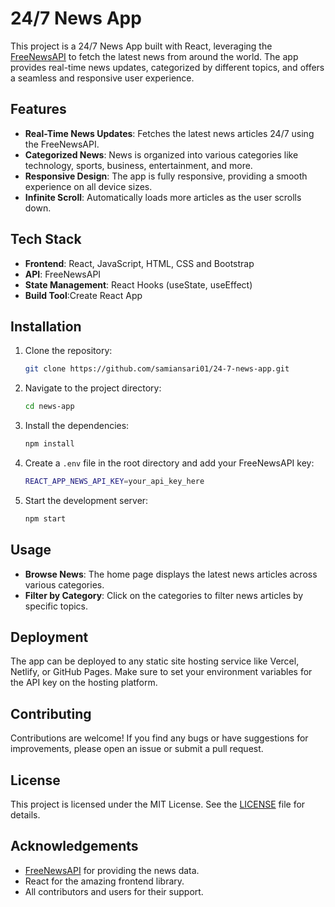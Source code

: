 
# 24/7 News App

This project is a 24/7 News App built with React, leveraging the [FreeNewsAPI](https://freenewsapi.org/) to fetch the latest news from around the world. The app provides real-time news updates, categorized by different topics, and offers a seamless and responsive user experience.

## Features

- **Real-Time News Updates**: Fetches the latest news articles 24/7 using the FreeNewsAPI.
- **Categorized News**: News is organized into various categories like technology, sports, business, entertainment, and more.
- **Responsive Design**: The app is fully responsive, providing a smooth experience on all device sizes.
- **Infinite Scroll**: Automatically loads more articles as the user scrolls down.

## Tech Stack

- **Frontend**: React, JavaScript, HTML, CSS and Bootstrap
- **API**: FreeNewsAPI
- **State Management**: React Hooks (useState, useEffect)
- **Build Tool**:Create React App 

## Installation

1. Clone the repository:
   ```bash
   git clone https://github.com/samiansari01/24-7-news-app.git
   ```
2. Navigate to the project directory:
   ```bash
   cd news-app
   ```
3. Install the dependencies:
   ```bash
   npm install
   ```
4. Create a `.env` file in the root directory and add your FreeNewsAPI key:
   ```bash
   REACT_APP_NEWS_API_KEY=your_api_key_here
   ```
5. Start the development server:
   ```bash
   npm start
   ```

## Usage

- **Browse News**: The home page displays the latest news articles across various categories.
- **Filter by Category**: Click on the categories to filter news articles by specific topics.

## Deployment

The app can be deployed to any static site hosting service like Vercel, Netlify, or GitHub Pages. Make sure to set your environment variables for the API key on the hosting platform.

## Contributing

Contributions are welcome! If you find any bugs or have suggestions for improvements, please open an issue or submit a pull request.

## License

This project is licensed under the MIT License. See the [LICENSE](LICENSE) file for details.

## Acknowledgements

- [FreeNewsAPI](https://freenewsapi.org/) for providing the news data.
- React for the amazing frontend library.
- All contributors and users for their support.
